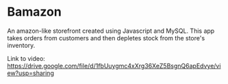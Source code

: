 # Bamazon

An amazon-like storefront created using Javascript and MySQL. This app takes orders from customers and then depletes stock from the store's inventory. 


Link to video:
https://drive.google.com/file/d/1fbUuygmc4xXrg36XeZ5BsgnQ6apEdvye/view?usp=sharing
